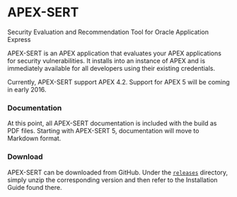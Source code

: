 # APEX-SERT
Security Evaluation and Recommendation Tool for Oracle Application Express

APEX-SERT is an APEX application that evaluates your APEX applications for security vulnerabilities.  It installs into an instance of APEX and is immediately available for all developers using their existing credentials.

Currently, APEX-SERT support APEX 4.2.  Support for APEX 5 will be coming in early 2016.  

### Documentation
At this point, all APEX-SERT documentation is included with the build as PDF files.  Starting with APEX-SERT 5, documentation will move to Markdown format.

### Download
APEX-SERT can be downloaded from GitHub. Under the [`releases`](/releases) directory, simply unzip the corresponding version and then refer to the Installation Guide found there.
